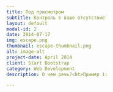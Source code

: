 ```yaml
---
title: Под присмотром
subtitle: Контроль в ваше отсутствие
layout: default
modal-id: 2
date: 2014-07-17
img: escape.png
thumbnail: escape-thumbnail.png
alt: image-alt
project-date: April 2014
client: Start Bootstrap
category: Web Development
description: О чем речь?<bt>Пример 1:

---
```

